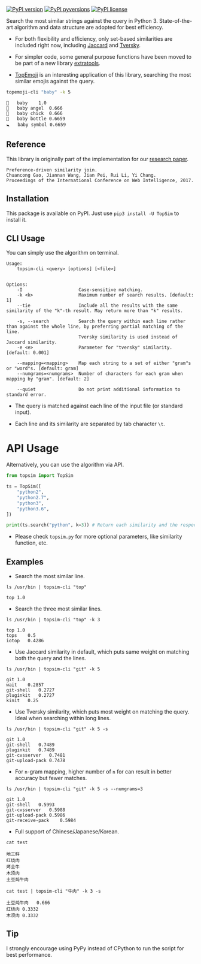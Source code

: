 [![PyPI version](https://img.shields.io/pypi/v/TopSim.svg)](https://pypi.python.org/pypi/TopSim/)
[![PyPI pyversions](https://img.shields.io/pypi/pyversions/TopSim.svg)](https://pypi.python.org/pypi/TopSim/)
[![PyPI license](https://img.shields.io/pypi/l/TopSim.svg)](https://pypi.python.org/pypi/TopSim/)

Search the most similar strings against the query in Python 3. State-of-the-art algorithm and data structure are adopted for best efficiency.

- For both flexibility and efficiency, only set-based similarities are included right now, including [Jaccard](https://en.wikipedia.org/wiki/Jaccard_index) and [Tversky](https://en.wikipedia.org/wiki/Tversky_index).

- For simpler code, some general purpose functions have been moved to be part of a new library [extratools](https://github.com/chuanconggao/extratools).

- [TopEmoji](https://github.com/chuanconggao/TopEmoji) is an interesting application of this library, searching the most similar emojis against the query.

``` bash
topemoji-cli "baby" -k 5
```

``` text
👶	baby	1.0
👼	baby angel	0.666
🐤	baby chick	0.666
🍼	baby bottle	0.6659
🚼	baby symbol	0.6659
```

## Reference

This library is originally part of the implementation for our [research paper](https://dl.acm.org/citation.cfm?doid=3106426.3106484).

``` text
Preference-driven similarity join.
Chuancong Gao, Jiannan Wang, Jian Pei, Rui Li, Yi Chang.
Proceedings of the International Conference on Web Intelligence, 2017.
```

## Installation

This package is available on PyPI. Just use `pip3 install -U TopSim` to install it.

## CLI Usage

You can simply use the algorithm on terminal.

```
Usage:
    topsim-cli <query> [options] [<file>]


Options:
    -I                     Case-sensitive matching.
    -k <k>                 Maximum number of search results. [default: 1]
    --tie                  Include all the results with the same similarity of the "k"-th result. May return more than "k" results.

    -s, --search           Search the query within each line rather than against the whole line, by preferring partial matching of the line.
                           Tversky similarity is used instead of Jaccard similarity.
    -e <e>                 Parameter for "tversky" similarity. [default: 0.001]

    --mapping=<mapping>    Map each string to a set of either "gram"s or "word"s. [default: gram]
    --numgrams=<numgrams>  Number of characters for each gram when mapping by "gram". [default: 2]

    --quiet                Do not print additional information to standard error.
```

* The query is matched against each line of the input file (or standard input).

- Each line and its similarity are separated by tab character `\t`.

# API Usage

Alternatively, you can use the algorithm via API.

``` python
from topsim import TopSim

ts = TopSim([
    "python2",
    "python2.7",
    "python3",
    "python3.6",
])

print(ts.search("python", k=3)) # Return each similarity and the respective line numbers.
```

* Please check `topsim.py` for more optional parameters, like similarity function, etc.

## Examples

* Search the most similar line.

`ls /usr/bin | topsim-cli "top"`

```
top	1.0
```

* Search the three most similar lines.

`ls /usr/bin | topsim-cli "top" -k 3`

```
top	1.0
tops	0.5
iotop	0.4286
```

* Use Jaccard similarity in default, which puts same weight on matching both the query and the lines.

`ls /usr/bin | topsim-cli "git" -k 5`

```
git	1.0
wait	0.2857
git-shell	0.2727
pluginkit	0.2727
kinit	0.25
```

* Use Tversky similarity, which puts most weight on matching the query. Ideal when searching within long lines.

`ls /usr/bin | topsim-cli "git" -k 5 -s`

```
git	1.0
git-shell	0.7489
pluginkit	0.7489
git-cvsserver	0.7481
git-upload-pack	0.7478
```

- For `n`-gram mapping, higher number of `n` for can result in better accuracy but fewer matches.

`ls /usr/bin | topsim-cli "git" -k 5 -s --numgrams=3`

```
git	1.0
git-shell	0.5993
git-cvsserver	0.5988
git-upload-pack	0.5986
git-receive-pack	0.5984
```

- Full support of Chinese/Japanese/Korean.

`cat test`

``` text
地三鲜
红烧肉
烤全牛
木须肉
土豆炖牛肉
```

`cat test | topsim-cli "牛肉" -k 3 -s`

``` text
土豆炖牛肉	0.666
红烧肉	0.3332
木须肉	0.3332
```

## Tip
I strongly encourage using PyPy instead of CPython to run the script for best performance.
